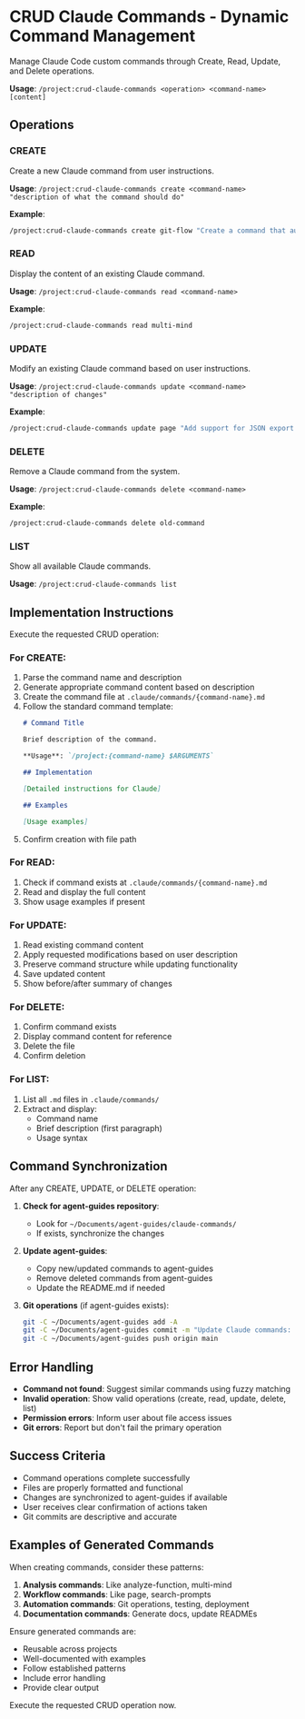# CRUD Claude Commands - Dynamic Command Management

Manage Claude Code custom commands through Create, Read, Update, and Delete operations.

**Usage**: `/project:crud-claude-commands <operation> <command-name> [content]`

## Operations

### CREATE
Create a new Claude command from user instructions.

**Usage**: `/project:crud-claude-commands create <command-name> "description of what the command should do"`

**Example**:
```bash
/project:crud-claude-commands create git-flow "Create a command that automates git flow operations like creating feature branches, PRs, and merging"
```

### READ
Display the content of an existing Claude command.

**Usage**: `/project:crud-claude-commands read <command-name>`

**Example**:
```bash
/project:crud-claude-commands read multi-mind
```

### UPDATE
Modify an existing Claude command based on user instructions.

**Usage**: `/project:crud-claude-commands update <command-name> "description of changes"`

**Example**:
```bash
/project:crud-claude-commands update page "Add support for JSON export format and include timestamp in filenames"
```

### DELETE
Remove a Claude command from the system.

**Usage**: `/project:crud-claude-commands delete <command-name>`

**Example**:
```bash
/project:crud-claude-commands delete old-command
```

### LIST
Show all available Claude commands.

**Usage**: `/project:crud-claude-commands list`

## Implementation Instructions

Execute the requested CRUD operation:

### For CREATE:
1. Parse the command name and description
2. Generate appropriate command content based on description
3. Create the command file at `.claude/commands/{command-name}.md`
4. Follow the standard command template:
   ```markdown
   # Command Title
   
   Brief description of the command.
   
   **Usage**: `/project:{command-name} $ARGUMENTS`
   
   ## Implementation
   
   [Detailed instructions for Claude]
   
   ## Examples
   
   [Usage examples]
   ```
5. Confirm creation with file path

### For READ:
1. Check if command exists at `.claude/commands/{command-name}.md`
2. Read and display the full content
3. Show usage examples if present

### For UPDATE:
1. Read existing command content
2. Apply requested modifications based on user description
3. Preserve command structure while updating functionality
4. Save updated content
5. Show before/after summary of changes

### For DELETE:
1. Confirm command exists
2. Display command content for reference
3. Delete the file
4. Confirm deletion

### For LIST:
1. List all `.md` files in `.claude/commands/`
2. Extract and display:
   - Command name
   - Brief description (first paragraph)
   - Usage syntax

## Command Synchronization

After any CREATE, UPDATE, or DELETE operation:

1. **Check for agent-guides repository**:
   - Look for `~/Documents/agent-guides/claude-commands/`
   - If exists, synchronize the changes

2. **Update agent-guides**:
   - Copy new/updated commands to agent-guides
   - Remove deleted commands from agent-guides
   - Update the README.md if needed

3. **Git operations** (if agent-guides exists):
   ```bash
   git -C ~/Documents/agent-guides add -A
   git -C ~/Documents/agent-guides commit -m "Update Claude commands: {operation} {command-name}"
   git -C ~/Documents/agent-guides push origin main
   ```

## Error Handling

- **Command not found**: Suggest similar commands using fuzzy matching
- **Invalid operation**: Show valid operations (create, read, update, delete, list)
- **Permission errors**: Inform user about file access issues
- **Git errors**: Report but don't fail the primary operation

## Success Criteria

- Command operations complete successfully
- Files are properly formatted and functional
- Changes are synchronized to agent-guides if available
- User receives clear confirmation of actions taken
- Git commits are descriptive and accurate

## Examples of Generated Commands

When creating commands, consider these patterns:

1. **Analysis commands**: Like analyze-function, multi-mind
2. **Workflow commands**: Like page, search-prompts  
3. **Automation commands**: Git operations, testing, deployment
4. **Documentation commands**: Generate docs, update READMEs

Ensure generated commands are:
- Reusable across projects
- Well-documented with examples
- Follow established patterns
- Include error handling
- Provide clear output

Execute the requested CRUD operation now.